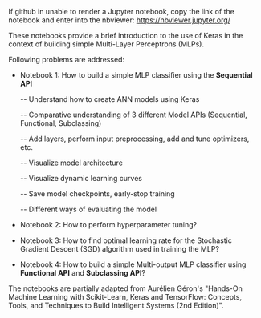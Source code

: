 If github in unable to render a Jupyter notebook, copy the link of the notebook and enter into the nbviewer: https://nbviewer.jupyter.org/

These notebooks provide a brief introduction to the use of Keras in the context of building simple Multi-Layer Perceptrons (MLPs). 

Following problems are addressed:

- Notebook 1: How to build a simple MLP classifier using the **Sequential API** 
  
  -- Understand how to create ANN models using Keras
  
  -- Comparative understanding of 3 different Model APIs (Sequential, Functional, Subclassing)
  
  -- Add layers, perform input preprocessing, add and tune optimizers, etc.
  
  -- Visualize model architecture
  
  -- Visualize dynamic learning curves
  
  -- Save model checkpoints, early-stop training
  
  -- Different ways of evaluating the model


- Notebook 2: How to perform hyperparameter tuning? 

- Notebook 3: How to find optimal learning rate for the Stochastic Gradient Descent (SGD) algorithm used in training the MLP? 

- Notebook 4: How to build a simple Multi-output MLP classifier using **Functional API** and **Subclassing API**?


The notebooks are partially adapted from Aurélien Géron's "Hands-On Machine Learning with Scikit-Learn, Keras and TensorFlow: Concepts, Tools, and Techniques to Build Intelligent Systems (2nd Edition)". 
